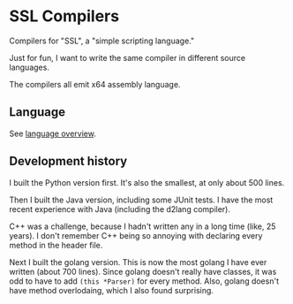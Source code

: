 # SSL Compilers

Compilers for "SSL", a "simple scripting language."

Just for fun, I want to write the same compiler in different source languages.

The compilers all emit x64 assembly language.

## Language

See [language overview](docs/LANGUAGE.md).

## Development history

I built the Python version first. It's also the smallest, at only about 500 lines.

Then I built the Java version, including some JUnit tests. I have the most recent
experience with Java (including the d2lang compiler).

C++ was a challenge, because I hadn't written any in a long time (like, 25 years).
I don't remember C++ being so annoying with declaring every method in the header
file.

Next I built the golang version. This is now the most golang I have ever written
(about 700 lines). Since golang doesn't really have classes, it was odd to have
to add `(this *Parser)` for every method. Also, golang doesn't have method 
overlodaing, which I also found surprising.

